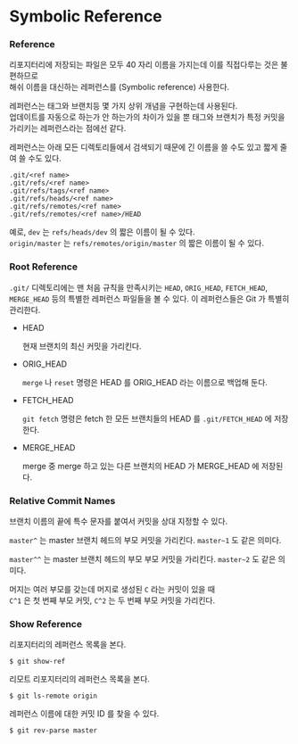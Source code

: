 # Symbolic Reference


### Reference

리포지터리에 저장되는 파일은 모두 40 자리 이름을 가지는데 이를 직접다루는 것은 불편하므로  
해쉬 이름을 대신하는 레퍼런스를 (Symbolic reference) 사용한다.

레퍼런스는 태그와 브랜치등 몇 가지 상위 개념을 구현하는데 사용된다.  
업데이트를 자동으로 하는가 안 하는가의 차이가 있을 뿐 태그와 브랜치가 특정 커밋을 가리키는 레퍼런스라는 점에선 같다.

레퍼런스는 아래 모든 디렉토리들에서 검색되기 때문에 긴 이름을 쓸 수도 있고 짧게 줄여 쓸 수도 있다.  

	.git/<ref name>
	.git/refs/<ref name>
	.git/refs/tags/<ref name>
	.git/refs/heads/<ref name>
	.git/refs/remotes/<ref name>
	.git/refs/remotes/<ref name>/HEAD

예로, `dev` 는 `refs/heads/dev` 의 짧은 이름이 될 수 있다.  
`origin/master` 는 `refs/remotes/origin/master` 의 짧은 이름이 될 수 있다. 

### Root Reference

`.git/` 디렉토리에는 맨 처음 규칙을 만족시키는 `HEAD`, `ORIG_HEAD`, `FETCH_HEAD`, `MERGE_HEAD` 등의 특별한 레퍼런스 파일들을 볼 수 있다. 이 레퍼런스들은 Git 가 특별히 관리한다.

* HEAD
	
	현재 브랜치의 최신 커밋을 가리킨다.

* ORIG_HEAD

	`merge` 나 `reset` 명령은 HEAD 를 ORIG_HEAD 라는 이름으로 백업해 둔다.

* FETCH_HEAD

	`git fetch` 명령은 fetch 한 모든 브랜치들의 HEAD 를 `.git/FETCH_HEAD` 에 저장한다.

* MERGE_HEAD

	merge 중 merge 하고 있는 다른 브랜치의 HEAD 가 MERGE_HEAD 에 저장된다.


### Relative Commit Names

브랜치 이름의 끝에 특수 문자를 붙여서 커밋을 상대 지정할 수 있다.

`master^` 는 master 브랜치 헤드의 부모 커밋을 가리킨다. `master~1` 도 같은 의미다.

`master^^` 는 master 브랜치 헤드의 부모 부모 커밋을 가리킨다. `master~2` 도 같은 의미다.

머지는 여러 부모를 갖는데 머지로 생성된 `C` 라는 커밋이 있을 때  
`C^1` 은 첫 번째 부모 커밋, `C^2` 는 두 번째 부모 커밋을 가리킨다.


### Show Reference

리포지터리의 레퍼런스 목록을 본다.

	$ git show-ref

리모트 리포지터리의 레퍼런스 목록을 본다.

	$ git ls-remote origin

레퍼런스 이름에 대한 커밋 ID 를 찾을 수 있다.

	$ git rev-parse master
